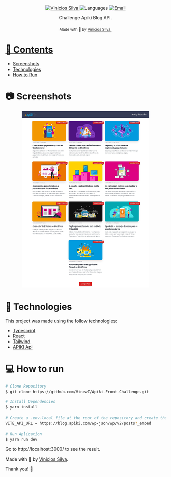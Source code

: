 <p align="center">	
   <a href="https://www.linkedin.com/in/vinicios-alves/">
      <img alt="Vinicios Silva" src="https://img.shields.io/badge/-ViniciosAlves-5965e0?style=flat&logo=Linkedin&logoColor=white" />
   </a>
  <img alt="Languages" src="https://img.shields.io/github/languages/count/LeonneBrito/dt.money?color=%235963C5" />
  <a href="mailto:viniciossilvadev@gmail.com">
   <img alt="Email" src="https://img.shields.io/badge/-viniciossilvadev%40gmail.com-%23525DCB" />
  </a>
</p>

<p align="center">
  Challenge Apiki Blog API.
</p>

<div align="center">
  <sub> Made with 💖 by
    <a href="https://github.com/VinewZ">Vinicios Silva.
  </sub>
</div>

# 📌 Contents

* [Screenshots](#camera-screenshot) 
* [Technologies](#rocket-technologies) 
* [How to Run](#computer-how-to-run)

# :camera: Screenshots
<div align="center">
   <img src="./git/screen1.jpg" width="400px">
</div>

# :rocket: Technologies
This project was made using the follow technologies:

* [Typescript](https://www.typescriptlang.org/)      
* [React](https://reactjs.org/)      
* [Tailwind](https://tailwindcss.com/)
* [APIKI Api](https://blog.apiki.com/wp-json/wp/v2/posts?_embed)

# :computer: How to run

```bash
# Clone Repository
$ git clone https://github.com/VinewZ/Apiki-Front-Challenge.git
```

```bash
# Install Dependencies
$ yarn install

# Create a .env.local file at the root of the repository and create the environment variable
VITE_API_URL = https://blog.apiki.com/wp-json/wp/v2/posts?_embed

# Run Aplication
$ yarn run dev
```
Go to http://localhost:3000/ to see the result.

Made with 💖 by [Vinicios Silva](https://www.linkedin.com/in/vinicios-alves/). 

Thank you! 🌠